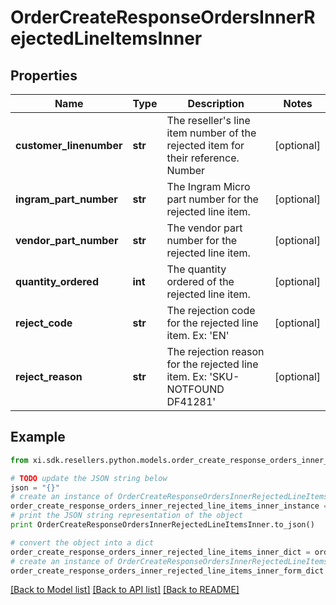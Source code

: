 # OrderCreateResponseOrdersInnerRejectedLineItemsInner


## Properties

Name | Type | Description | Notes
------------ | ------------- | ------------- | -------------
**customer_linenumber** | **str** | The reseller&#39;s line item number of the rejected item for their reference. Number | [optional] 
**ingram_part_number** | **str** | The Ingram Micro part number for the rejected line item. | [optional] 
**vendor_part_number** | **str** | The vendor part number for the rejected line item. | [optional] 
**quantity_ordered** | **int** | The quantity ordered of the rejected line item. | [optional] 
**reject_code** | **str** | The rejection code for the rejected line item. Ex: &#39;EN&#39;  | [optional] 
**reject_reason** | **str** | The rejection reason for the rejected line item. Ex: &#39;SKU-NOTFOUND    DF41281&#39;  | [optional] 

## Example

```python
from xi.sdk.resellers.python.models.order_create_response_orders_inner_rejected_line_items_inner import OrderCreateResponseOrdersInnerRejectedLineItemsInner

# TODO update the JSON string below
json = "{}"
# create an instance of OrderCreateResponseOrdersInnerRejectedLineItemsInner from a JSON string
order_create_response_orders_inner_rejected_line_items_inner_instance = OrderCreateResponseOrdersInnerRejectedLineItemsInner.from_json(json)
# print the JSON string representation of the object
print OrderCreateResponseOrdersInnerRejectedLineItemsInner.to_json()

# convert the object into a dict
order_create_response_orders_inner_rejected_line_items_inner_dict = order_create_response_orders_inner_rejected_line_items_inner_instance.to_dict()
# create an instance of OrderCreateResponseOrdersInnerRejectedLineItemsInner from a dict
order_create_response_orders_inner_rejected_line_items_inner_form_dict = order_create_response_orders_inner_rejected_line_items_inner.from_dict(order_create_response_orders_inner_rejected_line_items_inner_dict)
```
[[Back to Model list]](../README.md#documentation-for-models) [[Back to API list]](../README.md#documentation-for-api-endpoints) [[Back to README]](../README.md)


